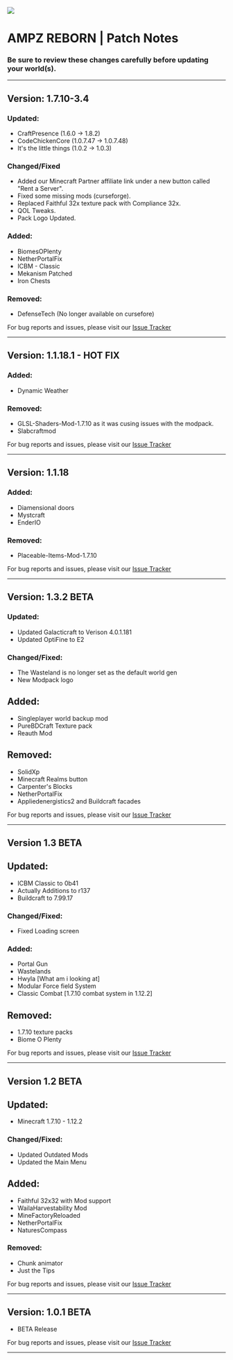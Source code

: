 [![](https://www.bisecthosting.com/images/CF/AMPZ_Reborn/BH_AR_PromoCard.png)](https://bisecthosting.com/AMPZ?r=cf_AMPZREBORN)
 
# AMPZ REBORN | Patch Notes
### Be sure to review these changes carefully before updating your world(s).

---

## Version: 1.7.10-3.4

### Updated:
- CraftPresence (1.6.0 → 1.8.2)
- CodeChickenCore (1.0.7.47 → 1.0.7.48)
- It's the little things (1.0.2 → 1.0.3)

### Changed/Fixed
- Added our Minecraft Partner affiliate link under a new button called "Rent a Server".
- Fixed some missing mods (curseforge).
- Replaced Faithful 32x texture pack with Compliance 32x.
- QOL Tweaks.
- Pack Logo Updated.

### Added:
-  BiomesOPlenty
-  NetherPortalFix
-  ICBM - Classic
-  Mekanism Patched
-  Iron Chests

### Removed:
-  DefenseTech (No longer available on cursefore)

For bug reports and issues, please visit our [Issue Tracker](https://github.com/AMPZNetwork/AMPZ-REBORN)

---

## Version: 1.1.18.1 - HOT FIX

### Added:
- Dynamic Weather 

### Removed:
- GLSL-Shaders-Mod-1.7.10 as it was cusing issues with the modpack.
- Slabcraftmod 

For bug reports and issues, please visit our [Issue Tracker](https://github.com/AMPZNetwork/AMPZ-REBORN)

---

## Version: 1.1.18

### Added:
- Diamensional doors
- Mystcraft
- EnderIO

### Removed:
- Placeable-Items-Mod-1.7.10

For bug reports and issues, please visit our [Issue Tracker](https://github.com/AMPZNetwork/AMPZ-REBORN)

---


## Version: 1.3.2 BETA

### Updated:
- Updated Galacticraft to Verison 4.0.1.181
- Updated OptiFine to E2

### Changed/Fixed:
- The Wasteland is no longer set as the default world gen
- New Modpack logo

## Added:
- Singleplayer world backup mod
- PureBDCraft Texture pack
- Reauth Mod

## Removed:
- SolidXp
- Minecraft Realms button
- Carpenter's Blocks
- NetherPortalFix
- Appliedenergistics2 and Buildcraft facades

For bug reports and issues, please visit our [Issue Tracker](https://github.com/AMPZNetwork/AMPZ-REBORN)

---

## Version 1.3 BETA

## Updated:
- ICBM Classic to 0b41
- Actually Additions to r137
- Buildcraft to 7.99.17

### Changed/Fixed:
- Fixed Loading screen 

### Added:
- Portal Gun
- Wastelands
- Hwyla [What am i looking at]
- Modular Force field System
- Classic Combat [1.7.10 combat system in 1.12.2]

## Removed:
- 1.7.10 texture packs
- Biome O Plenty

For bug reports and issues, please visit our [Issue Tracker](https://github.com/AMPZNetwork/AMPZ-REBORN)

---

## Version 1.2 BETA 

## Updated:
- Minecraft 1.7.10 - 1.12.2

### Changed/Fixed:
- Updated Outdated Mods
- Updated the Main Menu

## Added:
- Faithful 32x32 with Mod support
- WailaHarvestability Mod
- MineFactoryReloaded
- NetherPortalFix
- NaturesCompass

### Removed:
- Chunk animator
- Just the Tips


For bug reports and issues, please visit our [Issue Tracker](https://github.com/AMPZNetwork/AMPZ-REBORN)

---

## Version: 1.0.1 BETA 

- BETA Release

For bug reports and issues, please visit our [Issue Tracker](https://github.com/AMPZNetwork/AMPZ-REBORN)

---
